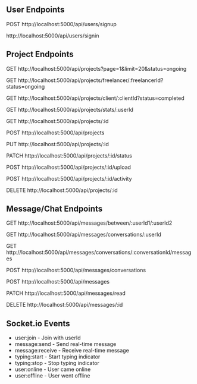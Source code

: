 <!-- api end points  -->

## User Endpoints
<!-- register a new user -->
POST http://localhost:5000/api/users/signup

<!-- login user -->
http://localhost:5000/api/users/signin

## Project Endpoints
GET http://localhost:5000/api/projects?page=1&limit=20&status=ongoing

GET http://localhost:5000/api/projects/freelancer/:freelancerId?status=ongoing

GET http://localhost:5000/api/projects/client/:clientId?status=completed

GET http://localhost:5000/api/projects/stats/:userId

GET http://localhost:5000/api/projects/:id

POST http://localhost:5000/api/projects

PUT http://localhost:5000/api/projects/:id

PATCH http://localhost:5000/api/projects/:id/status

POST http://localhost:5000/api/projects/:id/upload

POST http://localhost:5000/api/projects/:id/activity

DELETE http://localhost:5000/api/projects/:id


## Message/Chat Endpoints
GET http://localhost:5000/api/messages/between/:userId1/:userId2

GET http://localhost:5000/api/messages/conversations/:userId

GET http://localhost:5000/api/messages/conversations/:conversationId/messages

POST http://localhost:5000/api/messages/conversations

POST http://localhost:5000/api/messages

PATCH http://localhost:5000/api/messages/read

DELETE http://localhost:5000/api/messages/:id

## Socket.io Events
- user:join - Join with userId
- message:send - Send real-time message
- message:receive - Receive real-time message
- typing:start - Start typing indicator
- typing:stop - Stop typing indicator
- user:online - User came online
- user:offline - User went offline
